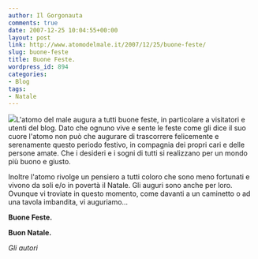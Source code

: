 ```yaml
---
author: Il Gorgonauta
comments: true
date: 2007-12-25 10:04:55+00:00
layout: post
link: http://www.atomodelmale.it/2007/12/25/buone-feste/
slug: buone-feste
title: Buone Feste.
wordpress_id: 894
categories:
- Blog
tags:
- Natale
---
```


![](http://www.atomodelmale.it/wp-content/uploads/2008/10/buone_feste-300x224.jpg)L'atomo del male augura a tutti buone feste, in particolare a visitatori e utenti del blog. Dato che ognuno vive e sente le feste come gli dice il suo cuore l'atomo non può che augurare di trascorrere felicemente e serenamente questo periodo festivo, in compagnia dei propri cari e delle persone amate. Che i desideri e i sogni di tutti si realizzano per un mondo più buono e giusto.

Inoltre l'atomo rivolge un pensiero a tutti coloro che sono meno fortunati e vivono da soli e/o in povertà il Natale. Gli auguri sono anche per loro. Ovunque vi troviate in questo momento, come davanti a un caminetto o ad una tavola imbandita, vi auguriamo...

**Buone Feste.**

**Buon Natale.**

_Gli autori_

